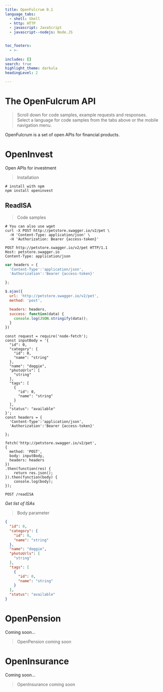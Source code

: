 ```yaml
---
title: OpenFulcrum 0.1
language_tabs:
  - shell: Shell
  - http: HTTP
  - javascript: JavaScript
  - javascript--nodejs: Node.JS
 

toc_footers:
  - >-
 
includes: []
search: true
highlight_theme: darkula
headingLevel: 2

---
```


<h1 id="OpenFulcrum">The OpenFulcrum API</h1>

> Scroll down for code samples, example requests and responses. Select a language for code samples from the tabs above or the mobile navigation menu.

OpenFulcrum is a set of open APIs for financial products. 

<h1 id="OpenFulcrum-openinvest">OpenInvest</h1>

Open APIs for investment


> Installation

```shell
# install with npm
npm install openinvest

```

## ReadISA

<a id="readISA"></a>

> Code samples

```shell
# You can also use wget
curl -X POST http://petstore.swagger.io/v2/pet \
  -H 'Content-Type: application/json' \
  -H 'Authorization: Bearer {access-token}'

```

```http
POST http://petstore.swagger.io/v2/pet HTTP/1.1
Host: petstore.swagger.io
Content-Type: application/json

```

```javascript
var headers = {
  'Content-Type':'application/json',
  'Authorization':'Bearer {access-token}'

};

$.ajax({
  url: 'http://petstore.swagger.io/v2/pet',
  method: 'post',

  headers: headers,
  success: function(data) {
    console.log(JSON.stringify(data));
  }
})

```

```javascript--nodejs
const request = require('node-fetch');
const inputBody = '{
  "id": 0,
  "category": {
    "id": 0,
    "name": "string"
  },
  "name": "doggie",
  "photoUrls": [
    "string"
  ],
  "tags": [
    {
      "id": 0,
      "name": "string"
    }
  ],
  "status": "available"
}';
const headers = {
  'Content-Type':'application/json',
  'Authorization':'Bearer {access-token}'

};

fetch('http://petstore.swagger.io/v2/pet',
{
  method: 'POST',
  body: inputBody,
  headers: headers
})
.then(function(res) {
    return res.json();
}).then(function(body) {
    console.log(body);
});

```

`POST /readISA`

*Get list of ISAs*

> Body parameter

```json
{
  "id": 0,
  "category": {
    "id": 0,
    "name": "string"
  },
  "name": "doggie",
  "photoUrls": [
    "string"
  ],
  "tags": [
    {
      "id": 0,
      "name": "string"
    }
  ],
  "status": "available"
}
```


<h1 id="OpenFulcrum-OpenPension">OpenPension</h1>

Coming soon...

> OpenPension coming soon


<h1 id="OpenFulcrum-OpenInsurance">OpenInsurance</h1>

Coming soon...


> OpenInsurance coming soon

